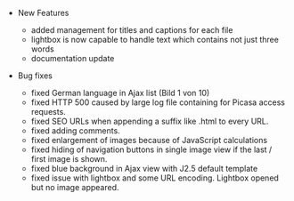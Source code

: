 - New Features
	- added management for titles and captions for each file
	- lightbox is now capable to handle text which contains not just three words
	- documentation update


- Bug fixes
	- fixed German language in Ajax list (Bild 1 von 10)
	- fixed HTTP 500 caused by large log file containing for Picasa access requests. 
	- fixed SEO URLs when appending a suffix like .html to every URL.
	- fixed adding comments. 
	- fixed enlargement of images because of JavaScript calculations
	- fixed hiding of navigation buttons in single image view if the last / first image 
	  is shown.
	- fixed blue background in Ajax view with J2.5 default template
	- fixed issue with lightbox and some URL encoding. Lightbox opened but no image 
	  appeared. 
